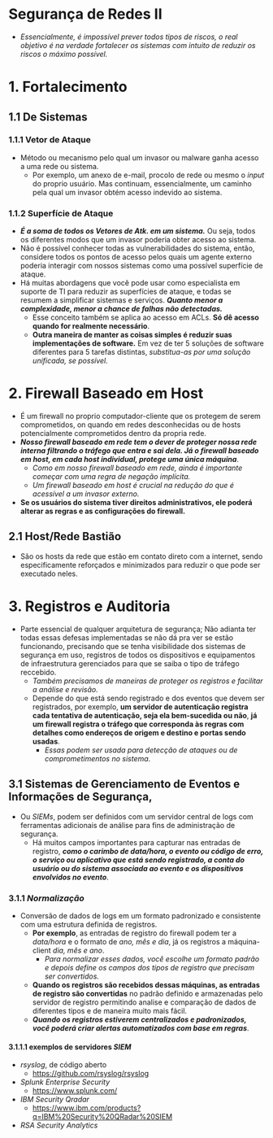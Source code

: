 # Segurança de Redes II
- *Essencialmente, é impossível prever todos tipos de riscos, o real objetivo é na verdade fortalecer os sistemas com intuito de reduzir os riscos o máximo possível.*  

# 1. Fortalecimento
## 1.1 **De Sistemas**
### 1.1.1 **Vetor de Ataque**
- Método ou mecanismo pelo qual um invasor ou malware ganha acesso a uma rede ou sistema.
    - Por exemplo, um anexo de e-mail, procolo de rede ou mesmo o *input* do proprio usuário. Mas continuam, essencialmente, um caminho pela qual um invasor obtém acesso indevido ao sistema.

### 1.1.2 Superfície de Ataque
- ***É a soma de todos os Vetores de Atk. em um sistema.*** Ou seja, todos os diferentes modos que um invasor poderia obter acesso ao sistema.
- Não é possível conhecer todas as vulnerabilidades do sistema, então, considere todos os pontos de acesso pelos quais um agente externo poderia interagir com nossos sistemas como uma possível superfície de ataque. 
- Há muitas abordagens que você pode usar como especialista em suporte de TI para reduzir as superfícies de ataque, e todas se resumem a simplificar sistemas e serviços. ***Quanto menor a complexidade, menor a chance de falhas não detectadas.***
    - Esse conceito também se aplica ao acesso em ACLs. **Só dê acesso quando for realmente necessário**. 
    - **Outra maneira de manter as coisas simples é reduzir suas implementações de software.** Em vez de ter 5 soluções de software diferentes para 5 tarefas distintas, *substitua-as por uma solução unificada, se possível.*  

# 2. **Firewall Baseado em Host**
- É um firewall no proprio computador-cliente que os protegem de serem comprometidos, on quando em redes desconhecidas ou de hosts potencialmente comprometidos dentro da propria rede.
- ***Nosso firewall baseado em rede tem o dever de proteger nossa rede interna filtrando o tráfego que entra e sai dela. Já o firewall baseado em host, em cada host individual, protege uma única máquina***.
    - *Como em nosso firewall baseado em rede, ainda é importante começar com uma regra de negação implícita.*
    - *Um firewall baseado em host é crucial na redução do que é acessível a um invasor externo.*
- **Se os usuários do sistema tiver direitos administrativos, ele poderá alterar as regras e as configurações do firewall.**  

## 2.1 Host/Rede Bastião
- São os hosts da rede que estão em contato direto com a internet, sendo especificamente reforçados e minimizados para reduzir o que pode ser executado neles.  

# 3. **Registros e Auditoria**
- Parte essencial de qualquer arquitetura de segurança; Não adianta ter todas essas defesas implementadas se não dá pra ver se estão funcionando, precisando que se tenha visibilidade dos sistemas de segurança em uso, registros de todos os dispositivos e equipamentos de infraestrutura gerenciados para que se saiba o tipo de tráfego reccebido.
    - *Também precisamos de maneiras de proteger os registros e facilitar a análise e revisão.*
    - Depende do que está sendo registrado e dos eventos que devem ser registrados, por exemplo, **um servidor de autenticação registra cada tentativa de autenticação, seja ela bem-sucedida ou não**, **já um firewall registra o tráfego que corresponda às regras com detalhes como endereços de origem e destino e portas sendo usadas**.
        - *Essas podem ser usada para detecção de ataques ou de comprometimentos no sistema*. 

## 3.1 Sistemas de Gerenciamento de Eventos e Informações de Segurança,
- Ou *SIEMs*, podem ser definidos com um servidor central de logs com ferramentas adicionais de análise para fins de administração de segurança.
    - Há muitos campos importantes para capturar nas entradas de registro, ***como o carimbo de data/hora, o evento ou código de erro, o serviço ou aplicativo que está sendo registrado, a conta do usuário ou do sistema associada ao evento e os dispositivos envolvidos no evento***. 

### 3.1.1 *Normalização*
- Conversão de dados de logs em um formato padronizado e consistente com uma estrutura definida de registros. 
    - **Por exemplo**, as entradas de registro do firewall podem ter a *data/hora* e o formato de *ano, mês e dia*, já os registros a máquina-client *dia, mês e ano*. 
        - *Para normalizar esses dados, você escolhe um formato padrão e depois define os campos dos tipos de registro que precisam ser convertidos.*
    - **Quando os registros são recebidos dessas máquinas, as entradas de registro são convertidas** no padrão definido e armazenadas pelo servidor de registro permitindo analise e comparação de dados de diferentes tipos e de maneira muito mais fácil.
    - ***Quando os registros estiverem centralizados e padronizados, você poderá criar alertas automatizados com base em regras***.

#### 3.1.1.1 exemplos de servidores *SIEM* 
- *rsyslog*, de código aberto
    - https://github.com/rsyslog/rsyslog
- *Splunk Enterprise Security*
    - https://www.splunk.com/
- *IBM Security Qradar*
    - https://www.ibm.com/products?q=IBM%20Security%20QRadar%20SIEM
- *RSA Security Analytics*

